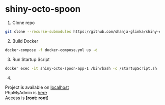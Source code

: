 # shiny-octo-spoon

1. Clone repo
```bash
git clone --recurse-submodules https://github.com/shanja-glinka/shiny-octo-spoon.git
```

2. Build Docker
```bash
docker-compose -f docker-compose.yml up -d
```

3. Run Startup Script
```bash
docker exec -it shiny-octo-spoon-app-1 /bin/bash -c /startupScript.sh
```

4. <br>

Project is available on [localhost](http://localhost:8800)<br>
PhpMyAdmin is [here](http://localhost:8081/)<br>
Access is **[root: root]**<br>
